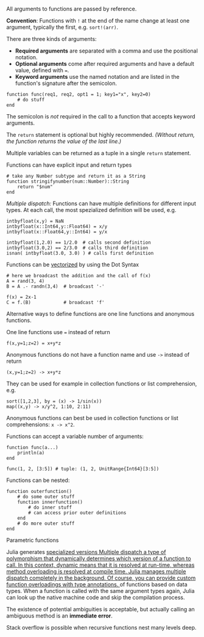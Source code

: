 All arguments to functions are passed by reference.

**Convention**: Functions with `!` at the end of the name change at least one argument, typically the first, e.g.
`sort!(arr)`.

There are three kinds of arguments:

 - **Required arguments** are separated with a comma and use the positional notation.
 - **Optional arguments** come after required arguments and have a default value, defined with `=`.
 - **Keyword arguments** use the named notation and are listed in the function's
signature after the semicolon.

````
function func(req1, req2, opt1 = 1; key1="x", key2=0)
    # do stuff
end
````

The semicolon is *not* required in the call to a function that accepts keyword arguments.

The `return` statement is optional but highly recommended. *(Without return, the function returns the value of the last line.)*

Multiple variables can be returned as a tuple in a single `return` statement.


Functions can have explicit input and return types
```
# take any Number subtype and return it as a String
function stringifynumber(num::Number)::String
    return "$num"
end
```

*Multiple dispatch:* Functions can have multiple definitions for different input types. 
At each call, the most spezialized definition will be used, e.g.
```
intbyfloat(x,y) = NaN
intbyfloat(x::Int64,y::Float64) = x/y
intbyfloat(x::Float64,y::Int64) = y/x

intbyfloat(1,2.0) == 1/2.0  # calls second definition
intbyfloat(3.0,2) == 2/3.0  # calls third definition
isnan( intbyfloat(3.0, 3.0) ) # calls first definition
```

Functions can be
[vectorized](https://docs.julialang.org/en/v1/manual/functions/#man-vectorized-1)
by using the Dot Syntax

```
# here we broadcast the addition and the call of f(x)
A = rand(3, 4)
B = A .- randn(3,4)  # broadcast '-'

f(x) = 2x-1
C = f.(B)            # broadcast 'f'
```

Alternative ways to define functions are one line functions and anonymous functions.

One line functions use `=` instead of return
```
f(x,y=1;z=2) = x+y*z
```

Anonymous functions do not have a function name and use `->` instead of return
```
(x,y=1;z=2) -> x+y*z 
```
They can be used for example in collection functions or list comprehension, e.g.
```
sort([1,2,3], by = (x) -> 1/sin(x)) 
map((x,y) -> x/y^2, 1:10, 2:11)
```


Anonymous functions can best be used in collection functions or list comprehensions:
`x -> x^2`.

Functions can accept a variable number of arguments:

```
function func(a...)
    println(a)
end

func(1, 2, [3:5]) # tuple: (1, 2, UnitRange{Int64}[3:5])
```

Functions can be nested:

```
function outerfunction()
    # do some outer stuff
    function innerfunction()
        # do inner stuff
        # can access prior outer definitions
    end
    # do more outer stuff
end
```


Parametric functions 


Julia generates <a class="tooltip" href="#">specialized versions<span> Multiple dispatch a type of
polymorphism that dynamically determines which version of a function to
call. In this context, dynamic means that it is resolved at run-time,
whereas method overloading is resolved at compile time. Julia manages
multiple dispatch completely in the background. Of course, you can
provide custom function overloadings with type annotations. </span></a>
of functions based on data types. When a function is called with the
same argument types again, Julia can look up the native machine code and
skip the compilation process.

The existence of potential ambiguities is acceptable, 
but actually calling an ambiguous method is an **immediate error**.

Stack overflow is possible when recursive functions nest many levels
deep.
```